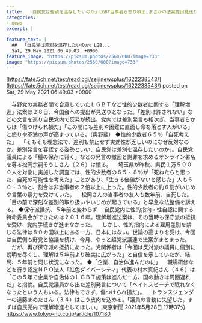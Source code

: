 ```yaml
---
title:  「自民党は差別を温存したいのか」LGBT当事者ら怒り噴出…まさかの法案提出見送り  
categories:
- news
excerpt: |
  
feature_text: |
  ##  「自民党は差別を温存したいのか」LGB...
  Sat, 29 May 2021 06:49:03  +0900
feature_image: "https://picsum.photos/2560/600?image=733"
image: "https://picsum.photos/2560/600?image=733"
---
```


[https://fate.5ch.net/test/read.cgi/seijinewsplus/1622238543/](https://fate.5ch.net/test/read.cgi/seijinewsplus/1622238543/)
posted on Sat, 29 May 2021 06:49:03  +0900

<!--more-->

　与野党の実務者間で合意していたＬＧＢＴなど性的少数者に関する「理解増進」法案は２８日、今国会への提出が見送りとなった。「差別は許されない」などの文言を巡り自民党内で反発が続出、党内では差別発言も相次ぎ、当事者らからは「傷つけられ損だ」「この間にも差別や困難に直面し命を落とす人がいる」と怒りや不満の声が高まっている。（奥野斐） ◆性的少数者６５％「自死考えた」 　「そもそも理念法で、差別も禁止せず実効性が乏しいのになぜ反対なのか。差別発言を容認する姿勢といい、自民党は差別を温存したいのか」。自民党議員による「種の保存に背く」などの発言の撤回と謝罪を求めるオンライン署名を募る松岡宗嗣そうしさん（２６）は憤る。 　埼玉県が昨秋、県民１万５０００人を対象に実施した調査では、性的少数者の６５・８％が「死ねたらと思った、自死の可能性を考えた」ことがあり、「生きる価値がないと感じた」人も６０・３％と、割合は非当事者の２倍以上に上った。性的少数者の約６割がいじめや言葉の暴力を受けていた。 　松岡さんの当事者の友人も数年前、自死した。「目の前で深刻な差別的取り扱いやいじめが起きている」と早急な法整備を訴える。 ◆保守派抵抗、５年前と変わらず 　自民党内に性的指向・性自認に関する特命委員会ができたのは２０１６年。理解増進法案は、その当時も保守派の抵抗を受け、党内手続きが進まなかった。 　しかし、性的指向による雇用差別を禁じる法律は８０カ国以上にある一方、日本にはない。世論の高まりを受け、今回は自民側も野党と協議を続け、今月、やっと超党派議連で法案がまとまった。 　だが、再び保守派の抵抗にあった。党関係者は「今回は反対派の議員に個別に説明を尽くし、理解は５年前より確実に広がった」と自信を示していたが、結局、５年前と同じ状況になった。 ◆「企業、自治体進んだのに」 　職場研修などを行う認定ＮＰＯ法人「虹色ダイバーシティ」代表の村木真紀さん（４６）は「この５年で企業や自治体のＬＧＢＴ施策は進んだ一方、国の動きは周回遅れだ」と指摘。自民党議員から出た差別発言について「ヘイトスピーチで眠れなくなったという人もいる。法律もできず、傷つけられ損だ」。 　トランスジェンダーの遠藤まめたさん（３４）はこう皮肉を込める。「議員の言動に失望した。まずは自民党内で理解増進をしてほしい」 東京新聞 2021年5月28日 17時37分 https://www.tokyo-np.co.jp/article/107180
